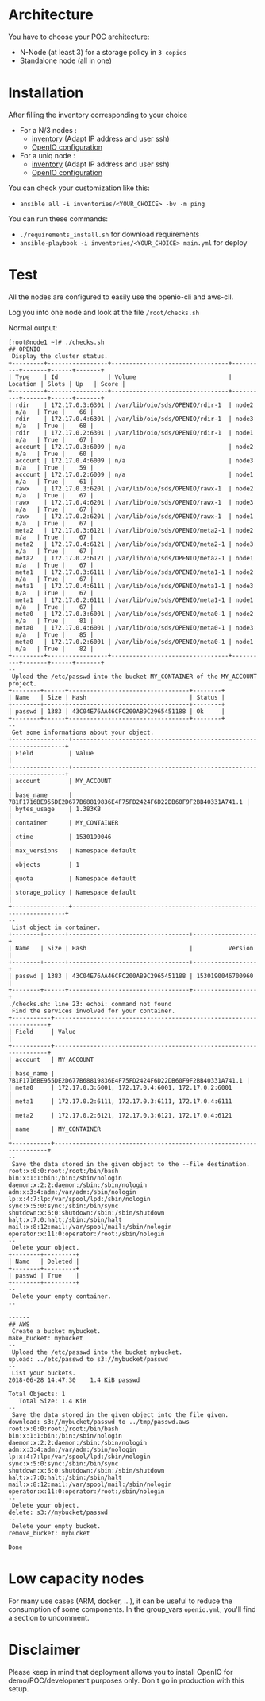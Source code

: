 # Architecture

You have to choose your POC architecture:
* N-Node (at least 3) for a storage policy in `3 copies`
* Standalone node (all in one)

# Installation

After filling the inventory corresponding to your choice
- For a N/3 nodes : 
    - [inventory](inventories/n-nodes/01_inventory.ini) (Adapt IP address and user ssh)
    - [OpenIO configuration](inventories/n-nodes/group_vars/openio.yml)
- For a uniq node :
    - [inventory](inventories/standalone/01_inventory.ini) (Adapt IP address and user ssh)
    - [OpenIO configuration](inventories/standalone/group_vars/openio.yml)

You can check your customization like this:
* `ansible all -i inventories/<YOUR_CHOICE> -bv -m ping`

You can run these commands: 
* `./requirements_install.sh` for download requirements
* `ansible-playbook -i inventories/<YOUR_CHOICE> main.yml` for deploy

# Test

All the nodes are configured to easily use the openio-cli and aws-clI.

Log you into one node and look at the file `/root/checks.sh`

Normal output:
```
[root@node1 ~]# ./checks.sh
## OPENIO
 Display the cluster status.
+---------+-----------------+---------------------------------+----------+-------+------+-------+
| Type    | Id              | Volume                          | Location | Slots | Up   | Score |
+---------+-----------------+---------------------------------+----------+-------+------+-------+
| rdir    | 172.17.0.3:6301 | /var/lib/oio/sds/OPENIO/rdir-1  | node2    | n/a   | True |    66 |
| rdir    | 172.17.0.4:6301 | /var/lib/oio/sds/OPENIO/rdir-1  | node3    | n/a   | True |    68 |
| rdir    | 172.17.0.2:6301 | /var/lib/oio/sds/OPENIO/rdir-1  | node1    | n/a   | True |    67 |
| account | 172.17.0.3:6009 | n/a                             | node2    | n/a   | True |    60 |
| account | 172.17.0.4:6009 | n/a                             | node3    | n/a   | True |    59 |
| account | 172.17.0.2:6009 | n/a                             | node1    | n/a   | True |    61 |
| rawx    | 172.17.0.3:6201 | /var/lib/oio/sds/OPENIO/rawx-1  | node2    | n/a   | True |    67 |
| rawx    | 172.17.0.4:6201 | /var/lib/oio/sds/OPENIO/rawx-1  | node3    | n/a   | True |    67 |
| rawx    | 172.17.0.2:6201 | /var/lib/oio/sds/OPENIO/rawx-1  | node1    | n/a   | True |    67 |
| meta2   | 172.17.0.3:6121 | /var/lib/oio/sds/OPENIO/meta2-1 | node2    | n/a   | True |    67 |
| meta2   | 172.17.0.4:6121 | /var/lib/oio/sds/OPENIO/meta2-1 | node3    | n/a   | True |    67 |
| meta2   | 172.17.0.2:6121 | /var/lib/oio/sds/OPENIO/meta2-1 | node1    | n/a   | True |    67 |
| meta1   | 172.17.0.3:6111 | /var/lib/oio/sds/OPENIO/meta1-1 | node2    | n/a   | True |    67 |
| meta1   | 172.17.0.4:6111 | /var/lib/oio/sds/OPENIO/meta1-1 | node3    | n/a   | True |    67 |
| meta1   | 172.17.0.2:6111 | /var/lib/oio/sds/OPENIO/meta1-1 | node1    | n/a   | True |    67 |
| meta0   | 172.17.0.3:6001 | /var/lib/oio/sds/OPENIO/meta0-1 | node2    | n/a   | True |    81 |
| meta0   | 172.17.0.4:6001 | /var/lib/oio/sds/OPENIO/meta0-1 | node3    | n/a   | True |    85 |
| meta0   | 172.17.0.2:6001 | /var/lib/oio/sds/OPENIO/meta0-1 | node1    | n/a   | True |    82 |
+---------+-----------------+---------------------------------+----------+-------+------+-------+
--
 Upload the /etc/passwd into the bucket MY_CONTAINER of the MY_ACCOUNT project.
+--------+------+----------------------------------+--------+
| Name   | Size | Hash                             | Status |
+--------+------+----------------------------------+--------+
| passwd | 1383 | 43C04E76AA46CFC200AB9C2965451188 | Ok     |
+--------+------+----------------------------------+--------+
--
 Get some informations about your object.
+----------------+--------------------------------------------------------------------+
| Field          | Value                                                              |
+----------------+--------------------------------------------------------------------+
| account        | MY_ACCOUNT                                                         |
| base_name      | 7B1F1716BE955DE2D677B68819836E4F75FD2424F6D22DB60F9F2BB40331A741.1 |
| bytes_usage    | 1.383KB                                                            |
| container      | MY_CONTAINER                                                       |
| ctime          | 1530190046                                                         |
| max_versions   | Namespace default                                                  |
| objects        | 1                                                                  |
| quota          | Namespace default                                                  |
| storage_policy | Namespace default                                                  |
+----------------+--------------------------------------------------------------------+
--
 List object in container.
+--------+------+----------------------------------+------------------+
| Name   | Size | Hash                             |          Version |
+--------+------+----------------------------------+------------------+
| passwd | 1383 | 43C04E76AA46CFC200AB9C2965451188 | 1530190046700960 |
+--------+------+----------------------------------+------------------+
./checks.sh: line 23: echoi: command not found
 Find the services involved for your container.
+-----------+--------------------------------------------------------------------+
| Field     | Value                                                              |
+-----------+--------------------------------------------------------------------+
| account   | MY_ACCOUNT                                                         |
| base_name | 7B1F1716BE955DE2D677B68819836E4F75FD2424F6D22DB60F9F2BB40331A741.1 |
| meta0     | 172.17.0.3:6001, 172.17.0.4:6001, 172.17.0.2:6001                  |
| meta1     | 172.17.0.2:6111, 172.17.0.3:6111, 172.17.0.4:6111                  |
| meta2     | 172.17.0.2:6121, 172.17.0.3:6121, 172.17.0.4:6121                  |
| name      | MY_CONTAINER                                                       |
+-----------+--------------------------------------------------------------------+
--
 Save the data stored in the given object to the --file destination.
root:x:0:0:root:/root:/bin/bash
bin:x:1:1:bin:/bin:/sbin/nologin
daemon:x:2:2:daemon:/sbin:/sbin/nologin
adm:x:3:4:adm:/var/adm:/sbin/nologin
lp:x:4:7:lp:/var/spool/lpd:/sbin/nologin
sync:x:5:0:sync:/sbin:/bin/sync
shutdown:x:6:0:shutdown:/sbin:/sbin/shutdown
halt:x:7:0:halt:/sbin:/sbin/halt
mail:x:8:12:mail:/var/spool/mail:/sbin/nologin
operator:x:11:0:operator:/root:/sbin/nologin
--
 Delete your object.
+--------+---------+
| Name   | Deleted |
+--------+---------+
| passwd | True    |
+--------+---------+
--
 Delete your empty container.
--

------
## AWS
 Create a bucket mybucket.
make_bucket: mybucket
--
 Upload the /etc/passwd into the bucket mybucket.
upload: ../etc/passwd to s3://mybucket/passwd
--
 List your buckets.
2018-06-28 14:47:30    1.4 KiB passwd

Total Objects: 1
   Total Size: 1.4 KiB
--
 Save the data stored in the given object into the file given.
download: s3://mybucket/passwd to ../tmp/passwd.aws
root:x:0:0:root:/root:/bin/bash
bin:x:1:1:bin:/bin:/sbin/nologin
daemon:x:2:2:daemon:/sbin:/sbin/nologin
adm:x:3:4:adm:/var/adm:/sbin/nologin
lp:x:4:7:lp:/var/spool/lpd:/sbin/nologin
sync:x:5:0:sync:/sbin:/bin/sync
shutdown:x:6:0:shutdown:/sbin:/sbin/shutdown
halt:x:7:0:halt:/sbin:/sbin/halt
mail:x:8:12:mail:/var/spool/mail:/sbin/nologin
operator:x:11:0:operator:/root:/sbin/nologin
--
 Delete your object.
delete: s3://mybucket/passwd
--
 Delete your empty bucket.
remove_bucket: mybucket

Done

```

# Low capacity nodes

For many use cases (ARM, docker, ...), it can be useful to reduce the consumption of some components.
In the group_vars `openio.yml`, you'll find a section to uncomment.

# Disclaimer

Please keep in mind that deployment allows you to install OpenIO for demo/POC/development purposes only. Don't go in production with this setup.
